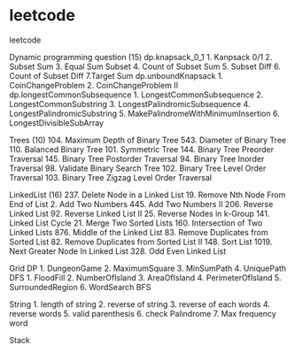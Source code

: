 # leetcode
leetcode

Dynamic programming question (15)
     dp.knapsack_0_1
          1. Kanpsack 0/1
          2. Subset Sum
          3. Equal Sum Subset
          4. Count of Subset Sum
          5. Subset Diff
          6. Count of Subset Diff
          7.Target Sum
     dp.unboundKnapsack
          1. CoinChangeProblem
          2. CoinChangeProblem II
     dp.longestCommonSubsequence
          1. LongestCommonSubsequence
          2. LongestCommonSubstring
          3. LongestPalindromicSubsequence
          4. LongestPalindromicSubstring
          5. MakePalindromeWithMinimumInsertion
          6. LongestDivisibleSubArray

Trees (10)
     104. Maximum Depth of Binary Tree
     543. Diameter of Binary Tree
     110. Balanced Binary Tree
     101. Symmetric Tree
     144. Binary Tree Preorder Traversal
     145. Binary Tree Postorder Traversal
     94. Binary Tree Inorder Traversal
     98. Validate Binary Search Tree
     102. Binary Tree Level Order Traversal
     103. Binary Tree Zigzag Level Order Traversal

LinkedList (16)
     237. Delete Node in a Linked List
     19. Remove Nth Node From End of List
     2. Add Two Numbers
     445. Add Two Numbers II
     206. Reverse Linked List
     92. Reverse Linked List II
     25. Reverse Nodes in k-Group
     141. Linked List Cycle
     21. Merge Two Sorted Lists
     160. Intersection of Two Linked Lists
     876. Middle of the Linked List
     83. Remove Duplicates from Sorted List
     82. Remove Duplicates from Sorted List II
     148. Sort List
     1019. Next Greater Node In Linked List
     328. Odd Even Linked List
     
Grid
     DP
         1. DungeonGame
         2. MaximumSquare
         3. MinSumPath
         4. UniquePath
     DFS
         1. FloodFill
         2. NumberOfIsland
         3. AreaOfIsland
         4. PerimeterOfIsland
         5. SurroundedRegion
         6. WordSearch
     BFS
	 
	 
String
	1. length of string
	2. reverse of string 
	3. reverse of each words
	4. reverse words 
	5. valid parenthesis
	6. check Palindrome
	7. Max frequency word
	
Stack
	
	
         
